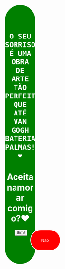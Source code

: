 <!DOCTYPE html>

<html>
<head>
  <meta http-equiv="CONTENT-TYPE" content="text/html; charset=UTF-8">
  <title>Te amo</title>
  <style>
  
 
  body{
    background-color: pink;
  }
  .painel{
    margin: auto;
    background-color: white;
    width: 500px;
    height: 800px;
    border-radius: 50px;
    text-align: center;
    padding-top: 50px;
    font-family:'Franklin Gothic Medium', Arial, sans-serif;
  }
  #sim{
    text-align: center;
    height: 70px;
    width: 100px;
    background-color: green;
    border: 2px solid white;
    border-radius: 100px;
    color: white;
    margin-left: -95px;
    
    
  }
 #nao{
   position: absolute;
   height: 70px;
    width: 100px;
    background-color: red;
    border: 2px solid white;
    border-radius: 100px;
    color: white;
   margin-left: 10px;
 }
  </style>



<div class="painel"> <h1>
  
  
    O SEU SORRISO É UMA OBRA DE ARTE TÃO PERFEITA QUE ATÉ VAN GOGH BATERIA PALMAS!❤
   
  </h1><h1>Aceita namorar comigo?❤</h1>
  
  
  <img src="https://tenor.com/pt-BR/view/hinata-naruto-kiss-kissing-sweet-gif-17077533.gif" alt="">
  <button id="sim" onclick="parabens()"> Sim! </button>
  <button onclick="fuja()" id="nao"> Não! </button>
  
  </div>  

 <script>
function fuja(){
  var botaoNao = document.getElementById("nao")
  
  var larguraJanela = window.innerWidth;
  var alturaJanela = window.innerHeight;
  
  var maxX = larguraJanela - botaoNao.offsetWidth;
  var maxY = alturaJanela - botaoNao.offsetHeight;
  
  var aleatorioX = Math.floor(Math.random() * maxX);
  var aleatorioY = Math.floor(Math.random() * maxY);
  
  botaoNao.style.left = aleatorioX + "px";
  botaoNao.style.top = aleatorioY + "px";
}

function parabens(){
  alert("Não acredito que você aceitou. Saiba que eu fico muito feliz com isso, pois desde o dia em que te vi, eu me apaixonei por você. O conforto que sinto quando estamos em silêncio, juntinhos, me faz amar o pequeno universo que construímos para nós. Quero estar com você a cada momento. TE AMOO!")
}

</script>
</div>
</head>
<body>
</body>
</html>
